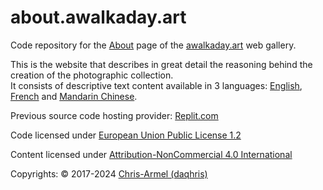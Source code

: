 # about.awalkaday.art
Code repository for the [About](https://about.awalkaday.art) page of the [awalkaday.art](https://awalkaday.art) web gallery. 

This is the website that describes in great detail the reasoning behind the creation of the photographic collection.   
It consists of descriptive text content available in 3 languages: [English](https://about.awalkaday.art/), [French](https://about.awalkaday.art/fr.html) and [Mandarin Chinese](https://about.awalkaday.art/zh.html). 

Previous source code hosting provider: [Replit.com](https://replit.com/@daqhris/about-awalkaday-art#index.html)  

Code licensed under [European Union Public License 1.2](/LICENSE)

Content licensed under [Attribution-NonCommercial 4.0 International](https://creativecommons.org/licenses/by-nc/4.0/legalcode)

Copyrights: © 2017-2024 [Chris-Armel (daqhris)](https://github.com/daqhris)  
